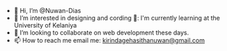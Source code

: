 - 👋 Hi, I’m @Nuwan-Dias
- 👀 I’m interested in designing and cording
🌱: I'm currently learning at the University of Kelaniya
- 💞️ I’m looking to collaborate on web development these days.
- 📫 How to reach me email me: kirindagehasithanuwan@gmail.com

<!---
Nuwan-Dias/Nuwan-Dias is a ✨ special ✨ repository because its `README.md` (this file) appears on your GitHub profile.
You can click the Preview link to take a look at your changes.
--->
